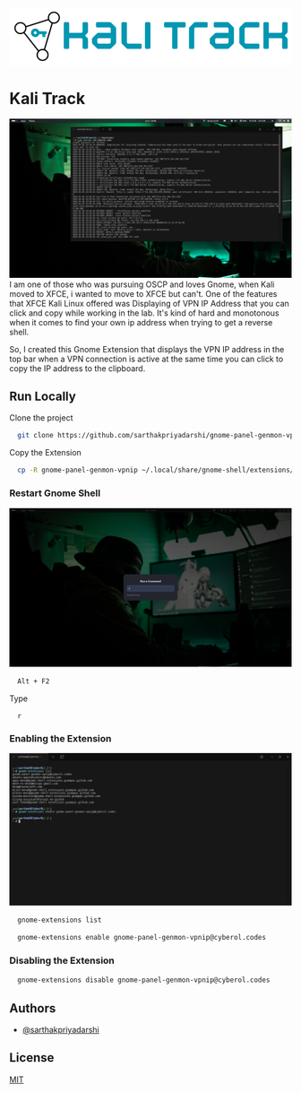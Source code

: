 
![Logo](https://github.com/sarthakpriyadarshi/gnome-panel-genmon-vpnip/blob/master/images/Kali%20Track.png?raw=true)


# Kali Track
![App Screenshot](https://github.com/sarthakpriyadarshi/gnome-panel-genmon-vpnip/blob/master/images/ip%20display.png?raw=true)
I am one of those who was pursuing OSCP and loves Gnome, when Kali moved to XFCE, i wanted to move to XFCE but can't. One of the features that XFCE Kali Linux offered was Displaying of VPN IP Address that you can click and copy while working in the lab. It's kind of hard and monotonous when it comes to find your own ip address when trying to get a reverse shell.

So, I created this Gnome Extension that displays the VPN IP address in the top bar when a VPN connection is active at the same time you can click to copy the IP address to the clipboard. 


## Run Locally

Clone the project

```bash
  git clone https://github.com/sarthakpriyadarshi/gnome-panel-genmon-vpnip
```

Copy the Extension

```bash
  cp -R gnome-panel-genmon-vpnip ~/.local/share/gnome-shell/extensions/gnome-panel-genmon-vpnip@cyberol.codes
```

### Restart Gnome Shell

![Restart Gnome Shell](https://github.com/sarthakpriyadarshi/gnome-panel-genmon-vpnip/blob/master/images/restart%20gnome-shell.png?raw=true)

```bash
  Alt + F2
```
Type

```
  r
```

### Enabling the Extension

![Enabling Extension](https://github.com/sarthakpriyadarshi/gnome-panel-genmon-vpnip/blob/master/images/enable.png?raw=true)

```bash
  gnome-extensions list
```

```bash
  gnome-extensions enable gnome-panel-genmon-vpnip@cyberol.codes
```

### Disabling the Extension

```bash
  gnome-extensions disable gnome-panel-genmon-vpnip@cyberol.codes
```
## Authors

- [@sarthakpriyadarshi](https://www.github.com/sarthakpriyadarshi)


## License

[MIT](https://github.com/sarthakpriyadarshi/gnome-panel-genmon-vpnip/blob/master/LICENSE)
